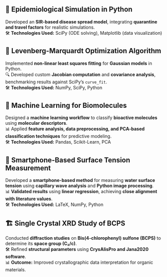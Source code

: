 ## 🧮 Epidemiological Simulation in Python
Developed an **SIR-based disease spread model**, integrating **quarantine and travel factors** for realistic simulations.  
🛠 **Technologies Used:** SciPy (ODE solving), Matplotlib (data visualization)  

## 🔢 Levenberg-Marquardt Optimization Algorithm
Implemented **non-linear least squares fitting** for **Gaussian models** in Python.  
🔍 Developed custom **Jacobian computation** and **covariance analysis**, benchmarking results against SciPy’s `curve_fit`.  
🛠 **Technologies Used:** NumPy, SciPy, Python  

## 🤖 Machine Learning for Biomolecules
Designed a **machine learning workflow** to classify **bioactive molecules** using **molecular descriptors**.  
📊 Applied **feature analysis, data preprocessing, and PCA-based classification techniques** for predictive modeling.  
🛠 **Technologies Used:** Pandas, Scikit-Learn, PCA  

## 📱 Smartphone-Based Surface Tension Measurement
Developed a **smartphone-based method** for measuring **water surface tension** using **capillary wave analysis** and **Python image processing**.  
📊 **Validated results** using **linear regression**, achieving **close alignment with literature values**.  
🛠 **Technologies Used:** LaTeX, NumPy, Python  

## 🏗️ Single Crystal XRD Study of BCPS
Conducted **diffraction studies** on **Bis(4-chlorophenyl) sulfone (BCPS)** to determine its **space group (C₂/c)**.  
🛠 Refined **structural parameters** using **CrysAlisPro and Jana2020 software**.  
📊 **Outcome:** Improved crystallographic data interpretation for organic materials.  
